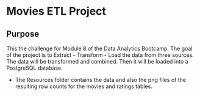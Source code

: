# Movies ETL Project

## Purpose
This the challenge for Module 8 of the Data Analytics Bootcamp.
The goal of the project is to Extract - Transform - Load the data from three sources.
The data will be transformed and combined. Then it will be loaded into a PostgreSQL database.

* The Resources folder contains the data and also the png files of the resulting row counts for the movies and ratings tables.
